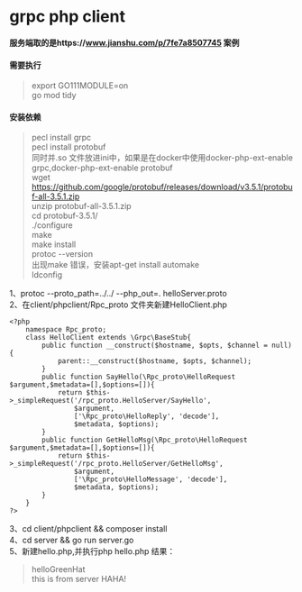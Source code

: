 # grpc php client 
**服务端取的是https://www.jianshu.com/p/7fe7a8507745 案例**  


#### 需要执行
> export GO111MODULE=on  
go mod tidy
#### 安装依赖
>pecl install grpc  
pecl install protobuf  
同时并.so 文件放进ini中，如果是在docker中使用docker-php-ext-enable grpc,docker-php-ext-enable protobuf  
wget https://github.com/google/protobuf/releases/download/v3.5.1/protobuf-all-3.5.1.zip  
unzip protobuf-all-3.5.1.zip  
cd protobuf-3.5.1/  
./configure  
make  
make install  
protoc --version  
出现make 错误，安装apt-get install automake  
ldconfig  

1、protoc --proto_path=../../ --php_out=. helloServer.proto  
2、在client/phpclient/Rpc_proto 文件夹新建HelloClient.php  

    <?php
		namespace Rpc_proto;
		class HelloClient extends \Grpc\BaseStub{
			public function __construct($hostname, $opts, $channel = null) {
				parent::__construct($hostname, $opts, $channel);
			}
			public function SayHello(\Rpc_proto\HelloRequest $argument,$metadata=[],$options=[]){
				return $this->_simpleRequest('/rpc_proto.HelloServer/SayHello',
					$argument,
					['\Rpc_proto\HelloReply', 'decode'],
					$metadata, $options);
			}
			public function GetHelloMsg(\Rpc_proto\HelloRequest $argument,$metadata=[],$options=[]){
				return $this->_simpleRequest('/rpc_proto.HelloServer/GetHelloMsg',
					$argument,
					['\Rpc_proto\HelloMessage', 'decode'],
					$metadata, $options);
			}
		}
	?>
3、cd client/phpclient && composer install  
4、cd server && go run server.go  
5、新建hello.php,并执行php hello.php
结果：
> helloGreenHat  
this is from server HAHA!